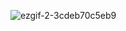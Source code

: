 ![ezgif-2-3cdeb70c5eb9](https://user-images.githubusercontent.com/36531255/141788596-5ed197a2-772b-4ce8-be3c-0cc412c81bf8.gif)
